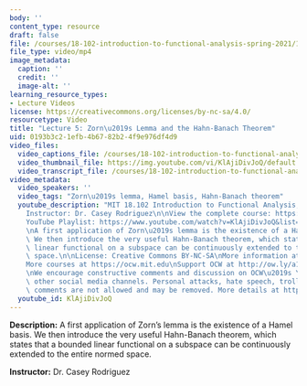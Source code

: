 ```yaml
---
body: ''
content_type: resource
draft: false
file: /courses/18-102-introduction-to-functional-analysis-spring-2021/18102-sp21-lecture-5_360p_16_9.mp4
file_type: video/mp4
image_metadata:
  caption: ''
  credit: ''
  image-alt: ''
learning_resource_types:
- Lecture Videos
license: https://creativecommons.org/licenses/by-nc-sa/4.0/
resourcetype: Video
title: "Lecture 5: Zorn\u2019s Lemma and the Hahn-Banach Theorem"
uid: 0193b3c2-1efb-4b67-82b2-4f9e976df4d9
video_files:
  video_captions_file: /courses/18-102-introduction-to-functional-analysis-spring-2021/1Lo7dZpq-e8Ty6a9fT2QPZUIPbmeFF8fL_transcript.webvtt
  video_thumbnail_file: https://img.youtube.com/vi/KlAjiDivJoQ/default.jpg
  video_transcript_file: /courses/18-102-introduction-to-functional-analysis-spring-2021/1Lo7dZpq-e8Ty6a9fT2QPZUIPbmeFF8fL_transcript.pdf
video_metadata:
  video_speakers: ''
  video_tags: "Zorn\u2019s lemma, Hamel basis, Hahn-Banach theorem"
  youtube_description: "MIT 18.102 Introduction to Functional Analysis, Spring 2021\n\
    Instructor: Dr. Casey Rodriguez\n\nView the complete course: https://ocw.mit.edu/courses/18-102-introduction-to-functional-analysis-spring-2021/\n\
    YouTube Playlist: https://www.youtube.com/watch?v=KlAjiDivJoQ&list=PLUl4u3cNGP63micsJp_--fRAjZXPrQzW_&index=5\n\
    \nA first application of Zorn\u2019s lemma is the existence of a Hamel basis.\
    \ We then introduce the very useful Hahn-Banach theorem, which states that a bounded\
    \ linear functional on a subspace can be continuously extended to the entire normed\
    \ space.\n\nLicense: Creative Commons BY-NC-SA\nMore information at https://ocw.mit.edu/terms\n\
    More courses at https://ocw.mit.edu\nSupport OCW at http://ow.ly/a1If50zVRlQ\n\
    \nWe encourage constructive comments and discussion on OCW\u2019s YouTube and\
    \ other social media channels. Personal attacks, hate speech, trolling, and inappropriate\
    \ comments are not allowed and may be removed. More details at https://ocw.mit.edu/comments."
  youtube_id: KlAjiDivJoQ
---
```

**Description:** A first application of Zorn’s lemma is the existence of a Hamel basis. We then introduce the very useful Hahn-Banach theorem, which states that a bounded linear functional on a subspace can be continuously extended to the entire normed space.

**Instructor:** Dr. Casey Rodriguez